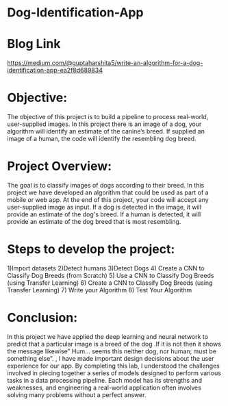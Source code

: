 # Dog-Identification-App

# Blog Link
https://medium.com/@guptaharshita5/write-an-algorithm-for-a-dog-identification-app-ea2f8d689834

# Objective:
The objective of this project is to build a pipeline to process real-world, user-supplied images. In this project there is an image of a dog, your algorithm will identify an estimate of the canine’s breed. If supplied an image of a human, the code will identify the resembling dog breed.

# Project Overview:
The goal is to classify images of dogs according to their breed. In this project we have developed an algorithm that could be used as part of a mobile or web app. At the end of this project, your code will accept any user-supplied image as input. If a dog is detected in the image, it will provide an estimate of the dog's breed. If a human is detected, it will provide an estimate of the dog breed that is most resembling. 

# Steps to develop the project:
1)Import datasets
2)Detect humans
3)Detect Dogs
4) Create a CNN to Classify Dog Breeds (from Scratch)
5) Use a CNN to Classify Dog Breeds (using Transfer Learning)
6) Create a CNN to Classify Dog Breeds (using Transfer Learning)
7) Write your Algorithm
8) Test Your Algorithm

# Conclusion:
In this project we have applied the deep learning and neural network to predict that a particular image is a breed of the dog .If it is not then it shows the message likewise” Hum... seems this neither dog, nor human; must be something else”. , I have made important design decisions about the user experience for our app. By completing this lab, I understood the challenges involved in piecing together a series of models designed to perform various tasks in a data processing pipeline. Each model has its strengths and weaknesses, and engineering a real-world application often involves solving many problems without a perfect answer.

